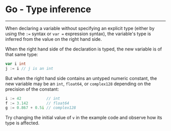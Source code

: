 # Go - Type inference

---

When declaring a variable without specifying an explicit type (either by using the `:=` syntax or `var =` expression syntax), the variable's type is inferred from the value on the right hand side.

When the right hand side of the declaration is typed, the new variable is of that same type:

```go
var i int
j := i // j is an int
```

But when the right hand side contains an untyped numeric constant, the new variable may be an `int`, `float64`, or `complex128` depending on the precision of the constant:

```go
i := 42           // int
f := 3.142        // float64
g := 0.867 + 0.5i // complex128
```

Try changing the initial value of `v` in the example code and observe how its type is affected.
